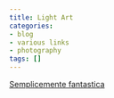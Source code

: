 ```yaml
---
title: Light Art
categories:
- blog
- various links
- photography
tags: []
---
```

[Semplicemente fantastica](http://weburbanist.com/2008/07/07/10-amazing-light-graffiti-artists-and-photographers/
"http://weburbanist.com/2008/07/07/10-amazing-light-graffiti-artists-and-photographers/" )

